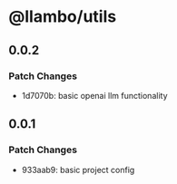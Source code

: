 # @llambo/utils

## 0.0.2

### Patch Changes

- 1d7070b: basic openai llm functionality

## 0.0.1

### Patch Changes

- 933aab9: basic project config
